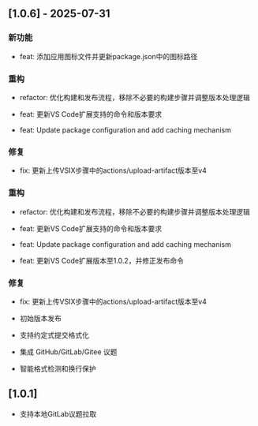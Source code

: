 ## [1.0.6] - 2025-07-31

### 新功能
- feat: 添加应用图标文件并更新package.json中的图标路径

### 重构
- refactor: 优化构建和发布流程，移除不必要的构建步骤并调整版本处理逻辑

- feat: 更新VS Code扩展支持的命令和版本要求
- feat: Update package configuration and add caching mechanism

### 修复
- fix: 更新上传VSIX步骤中的actions/upload-artifact版本至v4

### 重构
- refactor: 优化构建和发布流程，移除不必要的构建步骤并调整版本处理逻辑

- feat: 更新VS Code扩展支持的命令和版本要求
- feat: Update package configuration and add caching mechanism
- feat: 更新VS Code扩展版本至1.0.2，并修正发布命令

### 修复
- fix: 更新上传VSIX步骤中的actions/upload-artifact版本至v4


- 初始版本发布
- 支持约定式提交格式化
- 集成 GitHub/GitLab/Gitee 议题
- 智能格式检测和换行保护

## [1.0.1]

- 支持本地GitLab议题拉取
